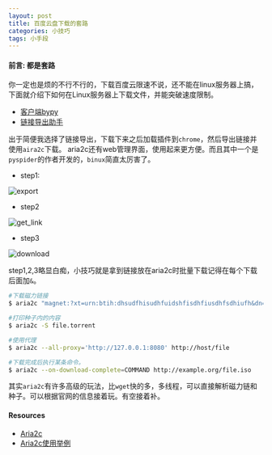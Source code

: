 ```yaml
---
layout: post
title: 百度云盘下载的套路
categories: 小技巧
tags: 小手段
---
```


#### 前言: 都是套路
你一定也是烦的不行不行的，下载百度云限速不说，还不能在linux服务器上搞，下面就介绍下如何在Linux服务器上下载文件，并能突破速度限制。


* [客户端bypy](https://github.com/houtianze/bypy)
* [链接导出助手](https://github.com/acgotaku/BaiduExporter)

出于简便我选择了链接导出，下载下来之后加载插件到`chrome`，然后导出链接并使用`aira2c`下载。 aria2c还有web管理界面，使用起来更方便。而且其中一个是`pyspider`的作者开发的，`binux`简直太厉害了。

* step1:

![export](../image/BaiduExport/01.png)

* step2

![get_link](../image/BaiduExport/02.png)
 
* step3 

![download](../image/BaiduExport/03.png)

step1,2,3略显白痴，小技巧就是拿到链接放在aria2c时批量下载记得在每个下载后面加`&`。

```bash
#下载磁力链接
$ aria2c "magnet:?xt=urn:btih:dhsudfhisudhfuidshfisdhfiusdhfsdhiufh&dn=aria2"

#打印种子内的内容
$ aria2c -S file.torrent

#使用代理
$ aria2c --all-proxy='http://127.0.0.1:8080' http://host/file

#下载完成后执行某条命令。
$ aria2c --on-download-complete=COMMAND http://example.org/file.iso
```

其实`aria2c`有许多高级的玩法，比`wget`快的多，多线程，可以直接解析磁力链和种子。可以根据官网的信息接着玩。有空接着补。



#### Resources
* [Aria2c](https://aria2.github.io/)
* [Aria2c使用举例](http://sydi.org/posts/linux/aria2c-usage-sample-cns.html)